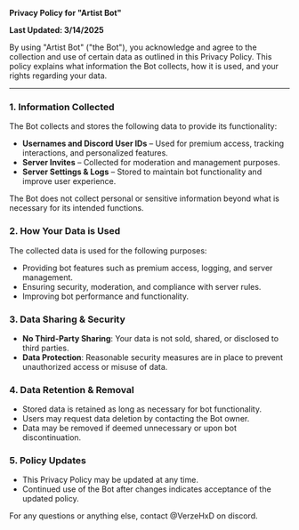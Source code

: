 **Privacy Policy for "Artist Bot"**

**Last Updated: 3/14/2025**

By using "Artist Bot" ("the Bot"), you acknowledge and agree to the collection and use of certain data as outlined in this Privacy Policy. This policy explains what information the Bot collects, how it is used, and your rights regarding your data.

---

### **1. Information Collected**
The Bot collects and stores the following data to provide its functionality:
- **Usernames and Discord User IDs** – Used for premium access, tracking interactions, and personalized features.
- **Server Invites** – Collected for moderation and management purposes.
- **Server Settings & Logs** – Stored to maintain bot functionality and improve user experience.

The Bot does not collect personal or sensitive information beyond what is necessary for its intended functions.

### **2. How Your Data is Used**
The collected data is used for the following purposes:
- Providing bot features such as premium access, logging, and server management.
- Ensuring security, moderation, and compliance with server rules.
- Improving bot performance and functionality.

### **3. Data Sharing & Security**
- **No Third-Party Sharing**: Your data is not sold, shared, or disclosed to third parties.
- **Data Protection**: Reasonable security measures are in place to prevent unauthorized access or misuse of data.

### **4. Data Retention & Removal**
- Stored data is retained as long as necessary for bot functionality.
- Users may request data deletion by contacting the Bot owner.
- Data may be removed if deemed unnecessary or upon bot discontinuation.

### **5. Policy Updates**
- This Privacy Policy may be updated at any time.
- Continued use of the Bot after changes indicates acceptance of the updated policy.

For any questions or anything else, contact @VerzeHxD on discord.